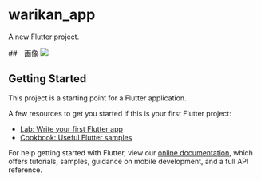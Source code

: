 # warikan_app

A new Flutter project.

##　画像
<img src="https://user-images.githubusercontent.com/92189386/157013570-86f0c14b-b283-4393-afcd-a69fb6521a42.png" width=“400”>

## Getting Started

This project is a starting point for a Flutter application.

A few resources to get you started if this is your first Flutter project:

- [Lab: Write your first Flutter app](https://flutter.dev/docs/get-started/codelab)
- [Cookbook: Useful Flutter samples](https://flutter.dev/docs/cookbook)

For help getting started with Flutter, view our
[online documentation](https://flutter.dev/docs), which offers tutorials,
samples, guidance on mobile development, and a full API reference.
